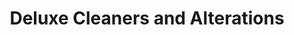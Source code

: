 ---
title: "Deluxe Cleaners and Alterations"
url: /henderson/deluxe-cleaners-and-alterations/
shop: laundry
---